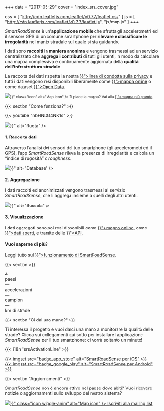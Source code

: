 +++
date = "2017-05-29"
cover = "index_srs_cover.jpg"

css = [
    "http://cdn.leafletjs.com/leaflet/v0.7.7/leaflet.css"
]
js = [
    "http://cdn.leafletjs.com/leaflet/v0.7.7/leaflet.js",
    "js/map.js"
]
+++

<div class="row">
<div class="col-md-6 col-lg-5 col-xl-4">

<p><i>SmartRoadSense</i> è un’<b>applicazione mobile</b> che sfrutta gli accelerometri ed il sensore GPS di un comune smartphone per <b>rilevare e classificare le irregolarità</b> nel manto stradale sul quale si sta guidando.</p>

<p>I dati sono <b>raccolti in maniera anonima</b> e vengono trasmessi ad un servizio centralizzato che <b>aggrega i contributi</b> di tutti gli utenti, in modo da calcolare una mappa complessiva e continuamente aggiornata della <b>qualità dell’infrastruttura stradale</b>.</p>

<p>La raccolta dei dati rispetta la nostra <a href="{{< langRef "data/privacy" >}}">linea di condotta sulla privacy</a> e tutti i dati vengono resi disponibili liberamente come <a href="{{< langRef "data/map" >}}">mappa online</a> o come dataset <a href="{{< langRef "data/open-data" >}}">Open Data</a>.</p>

</div>
<div class="col-md-6 col-lg-7 col-xl-8">

<div id="mapdiv" class="small"></div>

<p><small><img src="{{< absRef "icons/map.svg" >}}" class="icon" alt="Map icon" />&nbsp;Ti piace la mappa? Vai alla <a href="{{< langRef "data/map" >}}">mappa più grande</a>.</small></p>

</div>
</div>

{{< section "Come funziona?" >}}

{{< youtube "hbHNDG4NK1s" >}}

<div class="row process">
    <div class="col-sm-12 col-lg-6">
        <div class="header">
            <div class="icon">
                <img src="{{< absRef "icons/wheel-primary.svg" >}}" alt="Ruota" />
            </div>
            <h4>1. Raccolta dati</h4>
        </div>
        <div class="description">
            <p>Attraverso l’analisi dei sensori del tuo smartphone (gli accelerometri ed il GPS), l’app <i>SmartRoadSense</i> rileva la presenza di irregolarità e calcola un “indice di rugosità” o <i>roughness</i>.</p>
        </div>
    </div>
    <div class="col-sm-12 col-lg-6">
        <div class="header">
            <div class="icon">
                <img src="{{< absRef "icons/db-primary.svg" >}}" alt="Database" />
            </div>
            <h4>2. Aggregazione</h4>
        </div>
        <div class="description">
            <p>I dati raccolti ed anonimizzati vengono trasmessi al servizio <i>SmartRoadSense</i>, che li aggrega insieme a quelli degli altri utenti.</p>
        </div>
    </div>
    <div class="col-sm-12 col-lg-6">
        <div class="header">
            <div class="icon">
                <img src="{{< absRef "icons/compass-primary.svg" >}}" alt="Bussola" />
            </div>
            <h4>3. Visualizzazione</h4>
        </div>
        <div class="description">
            <p>I dati aggregati sono poi resi disponibili come <a href="{{< langRef "data/map" >}}">mappa online</a>, come <a href="{{< langRef "data/open-data" >}}">dati aperti</a>, e tramite delle <a href="{{< langRef "data/developers" >}}">API</a>.</p>
        </div>
    </div>
    <div class="col-sm-12 col-lg-6">
        <div class="header">
            <div class="icon"></div>
            <h4>Vuoi saperne di più?</h4>
        </div>
        <div class="description">
            <p>Leggi tutto sul <a href="{{< langRef "project/how" >}}">funzionamento di SmartRoadSense</a>.</p>
        </div>
    </div>
</div>

{{< section >}}

<div class="row stats">
    <div class="col-6 col-lg-3">
        <div class="stat-counter">4</div>
        <div class="stat-description">paesi</div>
    </div>
    <div class="col-6 col-lg-3">
        <div class="stat-counter"><span class="data-counter data-accel-values">&mdash;</span></div>
        <div class="stat-description">accelerazioni</div>
    </div>
    <div class="col-6 col-lg-3">
        <div class="stat-counter"><span class="data-counter data-points">&mdash;</span></div>
        <div class="stat-description">campioni</div>
    </div>
    <div class="col-6 col-lg-3">
        <div class="stat-counter"><span class="data-counter data-roads">&mdash;</span></div>
        <div class="stat-description">km di strade</div>
    </div>
</div>

{{< section "Ci dai una mano?" >}}

Ti interessa il progetto e vuoi darci una mano a monitorare la qualità delle strade?
Clicca sui collegamenti qui sotto per installare l’applicazione *SmartRoadSense* per il tuo smartphone: ci vorrà soltanto un minuto!

<p>
{{< i18n "srsActivationLine" >}}
</p>

<div class="row align-items-center justify-content-center">
    <div class="col-12 col-sm-6 col-lg-5 badge">
        <a href="https://itunes.apple.com/app/id1063716780">
            {{< imgset src="badge_app_store" alt="SmartRoadSense per iOS" >}}
        </a>
    </div>
    <div class="col-12 col-sm-6 col-lg-5 badge">
        <a href="https://play.google.com/store/apps/details?id=it.uniurb.smartroadsense">
            {{< imgset src="badge_google_play" alt="SmartRoadSense per Android" >}}
        </a>
    </div>
</div>

{{< section "Aggiornamenti" >}}

*SmartRoadSense* non è ancora attivo nel paese dove abiti?
Vuoi ricevere notizie o aggiornamenti sullo sviluppo del nostro sistema?

<div class="big-button mailing-list-button">
    <a href="http://eepurl.com/ghLjLL">
        <img src="{{< absRef "icons/mail.svg" >}}" class="icon wiggle-anim" alt="Map icon" />
        Iscriviti alla mailing list
    </a>
</div>
